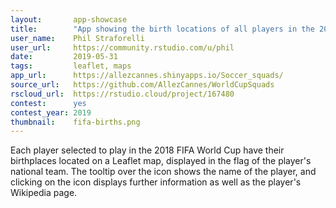 ```yaml
---
layout:       app-showcase
title:        "App showing the birth locations of all players in the 2018 FIFA World Cup"
user_name:    Phil Straforelli
user_url:     https://community.rstudio.com/u/phil
date:         2019-05-31
tags:         leaflet, maps
app_url:      https://allezcannes.shinyapps.io/Soccer_squads/
source_url:   https://github.com/AllezCannes/WorldCupSquads
rscloud_url:  https://rstudio.cloud/project/167480
contest:      yes
contest_year: 2019
thumbnail:    fifa-births.png
---
```


Each player selected to play in the 2018 FIFA World Cup have their birthplaces located on a Leaflet map, displayed in the flag of the player's national team. The tooltip over the icon shows the name of the player, and clicking on the icon displays further information as well as the player's Wikipedia page.
  
